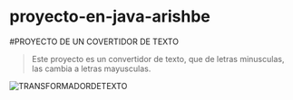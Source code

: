# proyecto-en-java-arishbe
#PROYECTO DE UN COVERTIDOR DE TEXTO
>Este proyecto es un convertidor de texto, que de letras minusculas, las cambia a letras mayusculas.


![TRANSFORMADORDETEXTO](https://user-images.githubusercontent.com/55464504/67314160-1631cb80-f4b9-11e9-9667-7ecd3e5d21a7.jpg)
